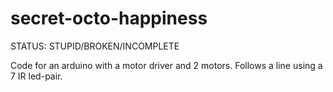 secret-octo-happiness
=====================
STATUS: STUPID/BROKEN/INCOMPLETE

Code for an arduino with a motor driver and 2 motors. Follows a line using a 7 IR led-pair.
